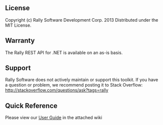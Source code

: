 ## License

Copyright (c) Rally Software Development Corp. 2013 Distributed under the MIT License.

## Warranty

The Rally REST API for .NET is available on an as-is basis. 

## Support

Rally Software does not actively maintain or support this toolkit.  If you have a question or problem, we recommend posting it to Stack Overflow: http://stackoverflow.com/questions/ask?tags=rally 

## Quick Reference 

Please view our [User Guide](https://github.com/RallyTools/RallyRestToolkitFor.NET/wiki/User-Guide) in the attached wiki
